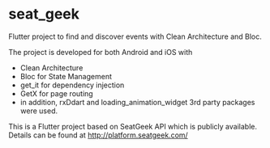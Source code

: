 # seat_geek

Flutter project to find and discover events with Clean Architecture and Bloc.

The project is developed for both Android and iOS with

- Clean Architecture
- Bloc for State Management
- get_it for dependency injection
- GetX for page routing
- in addition, rxDdart and loading_animation_widget 3rd party packages were used.

This is a Flutter project based on SeatGeek API which is publicly available. Details can be found at
http://platform.seatgeek.com/



